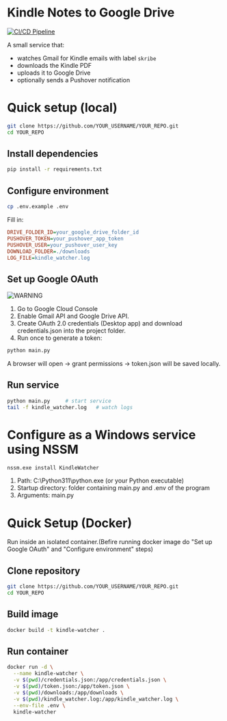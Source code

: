 #  Kindle Notes to Google Drive

[![CI/CD Pipeline](https://github.com/kokito741/kindle-watcher/actions/workflows/ci.yml/badge.svg)](https://github.com/kokito741/kindle-watcher/actions/workflows/ci.yml)

A small service that:
- watches Gmail for Kindle emails with label `skribe`
- downloads the Kindle PDF
- uploads it to Google Drive
- optionally sends a Pushover notification
# Quick setup (local)
```bash
git clone https://github.com/YOUR_USERNAME/YOUR_REPO.git
cd YOUR_REPO
```
## Install dependencies
```bash
pip install -r requirements.txt
```
## Configure environment
```bash
cp .env.example .env
```
Fill in: 
```ini
DRIVE_FOLDER_ID=your_google_drive_folder_id
PUSHOVER_TOKEN=your_pushover_app_token
PUSHOVER_USER=your_pushover_user_key
DOWNLOAD_FOLDER=./downloads
LOG_FILE=kindle_watcher.log
```
## Set up Google OAuth

![WARNING](https://img.shields.io/badge/WARNING-Token_Expires_Weekly-orange)

1. Go to Google Cloud Console
2. Enable Gmail API and Google Drive API.
3. Create OAuth 2.0 credentials (Desktop app) and download credentials.json into the project folder.
4. Run once to generate a token: 
```bash
python main.py
```
A browser will open → grant permissions → token.json will be saved locally.
## Run service
```bash
python main.py     # start service
tail -f kindle_watcher.log   # watch logs
```
# Configure as a Windows service using NSSM

```bash
nssm.exe install KindleWatcher
```
1. Path: C:\Python311\python.exe (or your Python executable)
2. Startup directory: folder containing main.py and .env of the program
3. Arguments: main.py

#  Quick Setup (Docker)
Run inside an isolated container.(Befire running docker image do "Set up Google OAuth"  and "Configure environment" steps)
## Clone repository
```bash
git clone https://github.com/YOUR_USERNAME/YOUR_REPO.git
cd YOUR_REPO
```
## Build image
```bash
docker build -t kindle-watcher .
```
## Run container
```bash
docker run -d \
  --name kindle-watcher \
  -v $(pwd)/credentials.json:/app/credentials.json \
  -v $(pwd)/token.json:/app/token.json \
  -v $(pwd)/downloads:/app/downloads \
  -v $(pwd)/kindle_watcher.log:/app/kindle_watcher.log \
  --env-file .env \
  kindle-watcher
```
